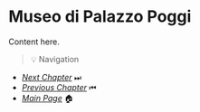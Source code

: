 # Museo di Palazzo Poggi

Content here.

> 💡 Navigation
- [*Next Chapter*](Scienze.md) ⏭
- [*Previous Chapter*](Project-Prep.md) ⏮
- [*Main Page*](index.md) 🏠
